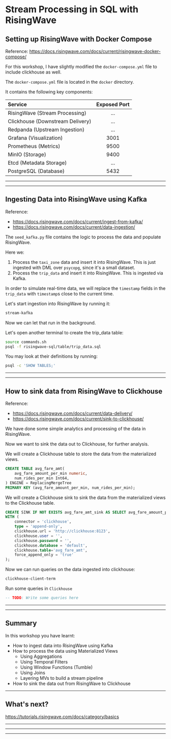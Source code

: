 # Stream Processing in SQL with RisingWave

## Setting up RisingWave with Docker Compose

Reference: <https://docs.risingwave.com/docs/current/risingwave-docker-compose/>

For this workshop, I have slightly modified the `docker-compose.yml` file to include clickhouse as well.

The `docker-compose.yml` file is located in the `docker` directory.

It contains the following key components:

| Service | Exposed Port |
|:--------|:----:|
| RisingWave (Stream Processing) | ... |
| Clickhouse (Downstream Delivery) | ... |
| Redpanda (Upstream Ingestion) | ... |
| Grafana (Visualization) | 3001 |
| Prometheus (Metrics) | 9500 |
| MinIO (Storage) | 9400 |
| Etcd (Metadata Storage) | ... |
| PostgreSQL (Database) | 5432 |

---
---

## Ingesting Data into RisingWave using Kafka

Reference:

- <https://docs.risingwave.com/docs/current/ingest-from-kafka/>
- <https://docs.risingwave.com/docs/current/data-ingestion/>

The `seed_kafka.py` file contains the logic to process the data and populate RisingWave.

Here we:

1. Process the `taxi_zone` data and insert it into RisingWave. This is just ingested with DML over `psycopg`, since it's a small dataset.
1. Process the `trip_data` and insert it into RisingWave. This is ingested via Kafka.

In order to simulate real-time data, we will replace the `timestamp` fields in the `trip_data` with `timestamp`s close to the current time.

Let's start ingestion into RisingWave by running it:

```bash
stream-kafka
```

Now we can let that run in the background.

Let's open another terminal to create the trip_data table:

```bash
source commands.sh
psql -f risingwave-sql/table/trip_data.sql
```

You may look at their definitions by running:

```bash
psql -c 'SHOW TABLES;'
```

---
---

## How to sink data from RisingWave to Clickhouse

Reference:

- <https://docs.risingwave.com/docs/current/data-delivery/>
- <https://docs.risingwave.com/docs/current/sink-to-clickhouse/>

We have done some simple analytics and processing of the data in RisingWave.

Now we want to sink the data out to Clickhouse, for further analysis.

We will create a Clickhouse table to store the data from the materialized views.

```sql
CREATE TABLE avg_fare_amt(
    avg_fare_amount_per_min numeric,
    num_rides_per_min Int64,
) ENGINE = ReplacingMergeTree
PRIMARY KEY (avg_fare_amount_per_min, num_rides_per_min);
```

We will create a Clickhouse sink to sink the data from the materialized views to the Clickhouse table.

```sql
CREATE SINK IF NOT EXISTS avg_fare_amt_sink AS SELECT avg_fare_amount_per_min, num_rides_per_min FROM avg_fare_amt
WITH (
    connector = 'clickhouse',
    type = 'append-only',
    clickhouse.url = 'http://clickhouse:8123',
    clickhouse.user = '',
    clickhouse.password = '',
    clickhouse.database = 'default',
    clickhouse.table='avg_fare_amt',
    force_append_only = 'true'
);
```

Now we can run queries on the data ingested into clickhouse:

```bash
clickhouse-client-term
```

Run some queries in `Clickhouse`

```sql
-- TODO: Write some queries here
```

---
---

## Summary

In this workshop you have learnt:

- How to ingest data into RisingWave using Kafka
- How to process the data using Materialized Views
  - Using Aggregations
  - Using Temporal Filters
  - Using Window Functions (Tumble)
  - Using Joins
  - Layering MVs to build a stream pipeline
- How to sink the data out from RisingWave to Clickhouse

---

## What's next?

<https://tutorials.risingwave.com/docs/category/basics>

---
---
---
